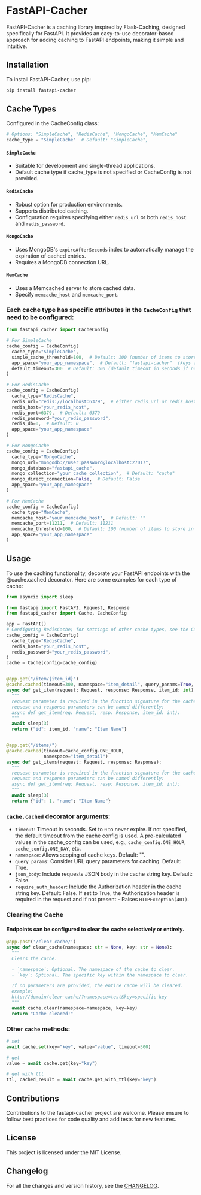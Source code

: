 # FastAPI-Cacher

FastAPI-Cacher is a caching library inspired by Flask-Caching, designed specifically for FastAPI. It provides an
easy-to-use decorator-based approach for adding caching to FastAPI endpoints, making it simple and intuitive.

## Installation

To install FastAPI-Cacher, use pip:

```bash
pip install fastapi-cacher
```

## Cache Types

Configured in the CacheConfig class:

```python
# Options: "SimpleCache", "RedisCache", "MongoCache", "MemCache"
cache_type = "SimpleCache"  # Default: "SimpleCache", 
```

#### `SimpleCache`

- Suitable for development and single-thread applications.
- Default cache type if cache_type is not specified or CacheConfig is not provided.

#### `RedisCache`

- Robust option for production environments.
- Supports distributed caching.
- Configuration requires specifying either `redis_url` or both `redis_host` and `redis_password`.

#### `MongoCache`

- Uses MongoDB's `expireAfterSeconds` index to automatically manage the expiration of cached entries.
- Requires a MongoDB connection URL.

#### `MemCache`

- Uses a Memcached server to store cached data.
- Specify `memcache_host` and `memcache_port`.

### Each cache type has specific attributes in the `CacheConfig` that need to be configured:

```python
from fastapi_cacher import CacheConfig

# For SimpleCache
cache_config = CacheConfig(
  cache_type="SimpleCache",
  simple_cache_threshold=100,  # Default: 100 (number of items to store in cache, before deleting the oldest)
  app_space="your_app_namespace",  # Default: "fastapi-cacher"  (keys are prefixed with this value)
  default_timeout=300  # Default: 300 (default timeout in seconds if not specified in decorator)
)

# For RedisCache
cache_config = CacheConfig(
  cache_type="RedisCache",
  redis_url="redis://localhost:6379",  # either redis_url or redis_host, redis_port, redis_password
  redis_host="your_redis_host",
  redis_port=6379,  # Default: 6379
  redis_password="your_redis_password",
  redis_db=0,  # Default: 0
  app_space="your_app_namespace"
)

# For MongoCache
cache_config = CacheConfig(
  cache_type="MongoCache",
  mongo_url="mongodb://user:password@localhost:27017",
  mongo_database="fastapi_cache",
  mongo_collection="your_cache_collection",  # Default: "cache"
  mongo_direct_connection=False,  # Default: False
  app_space="your_app_namespace"
)

# For MemCache
cache_config = CacheConfig(
  cache_type="MemCache",
  memcache_host="your_memcache_host",  # Default: ""
  memcache_port=11211,  # Default: 11211
  memcache_threshold=100,  # Default: 100 (number of items to store in cache, before deleting the oldest)
  app_space="your_app_namespace"
)
```

## Usage

To use the caching functionality, decorate your FastAPI endpoints with the @cache.cached decorator.
Here are some examples for each type of cache:

```python
from asyncio import sleep

from fastapi import FastAPI, Request, Response
from fastapi_cacher import Cache, CacheConfig

app = FastAPI()
# Configuring RedisCache; for settings of other cache types, see the CacheConfig section above.
cache_config = CacheConfig(
  cache_type="RedisCache",
  redis_host="your_redis_host",
  redis_password="your_redis_password",
)
cache = Cache(config=cache_config)


@app.get("/item/{item_id}")
@cache.cached(timeout=300, namespace="item_detail", query_params=True, json_body=False, require_auth_header=False)
async def get_item(request: Request, response: Response, item_id: int):
  """
  request parameter is required in the function signature for the cache to work.
  request and response parameters can be named differently:
  async def get_item(req: Request, resp: Response, item_id: int):
  """
  await sleep(3)
  return {"id": item_id, "name": "Item Name"}


@app.get("/items/")
@cache.cached(timeout=cache_config.ONE_HOUR,
              namespace="item_detail")
async def get_items(request: Request, response: Response):
  """
  request parameter is required in the function signature for the cache to work.
  request and response parameters can be named differently:
  async def get_item(req: Request, resp: Response, item_id: int):
  """
  await sleep(3)
  return {"id": 1, "name": "Item Name"}
```

### `cache.cached` decorator arguments:

- `timeout`: Timeout in seconds. Set to `0` to never expire. If not specified, the default timeout
  from the cache config is used. A pre-calculated values in the cache_config can be used, e.g.,
  `cache_config.ONE_HOUR`, `cache_config.ONE_DAY`, etc.
- `namespace`: Allows scoping of cache keys. Default: "".
- `query_params`: Consider URL query parameters for caching. Default: True.
- `json_body`: Include requests JSON body in the cache string key. Default: False.
- `require_auth_header`: Include the Authorization header in the cache string key. Default: False.
  If set to True, the Authorization header is required in the request and if not present - Raises `HTTPException(401)`.

### Clearing the Cache

#### Endpoints can be configured to clear the cache selectively or entirely.

```python
@app.post('/clear-cache/')
async def clear_cache(namespace: str = None, key: str = None):
  """
  Clears the cache.

  - `namespace`: Optional. The namespace of the cache to clear.
  - `key`: Optional. The specific key within the namespace to clear.

  If no parameters are provided, the entire cache will be cleared.
  example:
  http://domain/clear-cache/?namespace=test&key=specific-key
  """
  await cache.clear(namespace=namespace, key=key)
  return "Cache cleared!"
```

### Other `cache` methods:

```python
# set 
await cache.set(key="key", value="value", timeout=300)

# get
value = await cache.get(key="key")

# get with ttl
ttl, cached_result = await cache.get_with_ttl(key="key")
```

## Contributions

Contributions to the fastapi-cacher project are welcome. Please ensure to follow best practices for code quality and add
tests for new features.

## License

This project is licensed under the MIT License.

## Changelog

For all the changes and version history, see the [CHANGELOG](CHANGELOG.md).